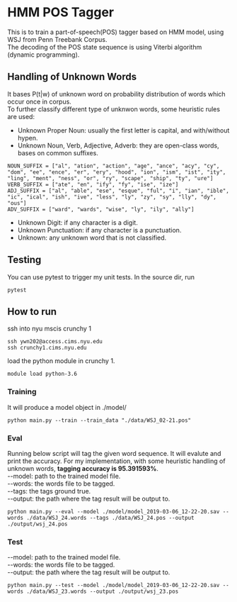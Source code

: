 # HMM POS Tagger
This is to train a part-of-speech(POS) tagger based on HMM model, using WSJ from Penn Treebank Corpus.  
The decoding of the POS state sequence is using Viterbi algorithm (dynamic programming).

## Handling of Unknown Words
It bases P(t|w) of unknown word on probability distribution of words which occur once in corpus.   
To further classify different type of unknwon words, some heuristic rules are used:
* Unknown Proper Noun: usually the first letter is capital, and with/without hypen.
* Unknown Noun, Verb, Adjective, Adverb: they are open-class words, bases on common suffixes.

```
NOUN_SUFFIX = ["al", "ation", "action", "age", "ance", "acy", "cy", "dom", "ee", "ence", "er", "ery", "hood", "ion", "ism", "ist", "ity", "ling", "ment", "ness", "or", "ry", "scape", "ship", "ty", "ure"]
VERB_SUFFIX = ["ate", "en", "ify", "fy", "ise", "ize"]
ADJ_SUFFIX = ["al", "able", "ese", "esque", "ful", "i", "ian", "ible", "ic", "ical", "ish", "ive", "less", "ly", "zy", "sy", "lly", "dy", "ous"]
ADV_SUFFIX = ["ward", "wards", "wise", "ly", "ily", "ally"]
```
* Unknown Digit: if any character is a digit.
* Unknown Punctuation: if any character is a punctuation.
* Unknown: any unknown word that is not classified.

## Testing
You can use pytest to trigger my unit tests. In the source dir, run
```
pytest
```

## How to run
ssh into nyu mscis crunchy 1
```
ssh ywn202@access.cims.nyu.edu
ssh crunchy1.cims.nyu.edu
```
load the python module in crunchy 1.
```
module load python-3.6
```

### Training
It will produce a model object in ./model/
```
python main.py --train --train_data "./data/WSJ_02-21.pos"
```

### Eval
Running below script will tag the given word sequence. It will evalute and print the accuracy. 
For my implementation, with some heuristic handling of unknown words, **tagging accuracy is 95.391593%**.  
--model: path to the trained model file.   
--words: the words file to be tagged.   
--tags: the tags ground true.   
--output: the path where the tag result will be output to.  
```
python main.py --eval --model ./model/model_2019-03-06_12-22-20.sav --words ./data/WSJ_24.words --tags ./data/WSJ_24.pos --output ./output/wsj_24.pos
```

### Test
--model: path to the trained model file.  
--words: the words file to be tagged.  
--output: the path where the tag result will be output to.  
```
python main.py --test --model ./model/model_2019-03-06_12-22-20.sav --words ./data/WSJ_23.words --output ./output/wsj_23.pos
```
